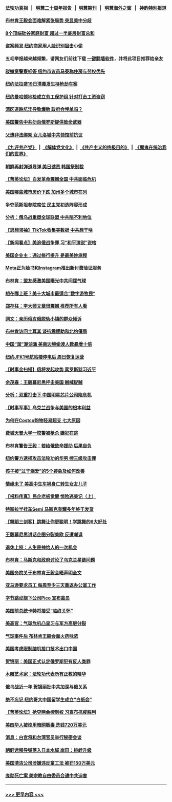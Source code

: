 #### [法轮功真相](https://github.com/gfw-breaker/truth/blob/master/README.md?t=0) &nbsp;&nbsp;|&nbsp;&nbsp; [明慧二十周年报告](https://github.com/gfw-breaker/mh-reports/blob/master/README.md?t=0) &nbsp;&nbsp;|&nbsp;&nbsp;[明慧期刊](https://github.com/gfw-breaker/mh-qikan) &nbsp;&nbsp;|&nbsp;&nbsp; [明慧海外之窗](https://github.com/gfw-breaker/mh-news/blob/master/README.md?t=0) &nbsp;&nbsp;|&nbsp;&nbsp; [神韵特别报道](https://github.com/gfw-breaker/mh-news/blob/master/shenyun.md?t=0)
#### [布林肯王毅会面难解紧张局势 突显美中分歧](../pages/nsc412/n13933810.md?t=02201543) 
#### [8个顶端硅谷家庭财富 超过一半底层财富总和](../pages/nsc412/n13933828.md?t=02201543) 
#### [盗案频发 纽约商家用人脸识别狙击小偷](../pages/nsc412/n13933789.md?t=02201543) 
#### 五毛举报越来越频繁，请网友们前往下载 [一键翻墙软件](https://github.com/gfw-breaker/ssr-accounts)，并将此项目推荐给亲友
#### [驳撤资警察标签 纽约市议员马泰称住房与劳权优先](../pages/nsc412/n13933793.md?t=02201543) 
#### [纽约法拉盛19日清晨发生持枪劫车案](../pages/nsc412/n13933791.md?t=02201543) 
#### [纽约曼哈顿地检成立劳工保护组 针对打击工资盗窃](../pages/nsc412/n13933800.md?t=02201543) 
#### [湾区道路坑洼导致爆胎 政府会埋单吗？](../pages/nsc412/n13933787.md?t=02201543) 
#### [美国警告中共勿向俄罗斯提供致命武器](../pages/nsc412/n13933562.md?t=02201543) 
#### [父遭非法绑架 女儿洛城中共领馆前抗议](../pages/nsc412/n13933807.md?t=02201543) 
#### [《九评共产党》](https://github.com/begood0513/9ping.md/blob/master/README.md) &nbsp;|&nbsp; [《解体党文化》](../../../../jtdwh.md/blob/master/README.md)  &nbsp;|&nbsp; [《共产主义的终极目的》](../../../../gczydzjmd.md/blob/master/README.md) &nbsp;|&nbsp; [《魔鬼在统治我们的世界》](../../../../mgztzwmdsj.md/blob/master/README.md) 
#### [朝鲜再射弹道导弹 美日谴责 韩国祭制裁](../pages/nsc412/n13933687.md?t=02201543) 
#### [【菁英论坛】白发革命震撼全国 中共面临危机](../pages/nsc412/n13933656.md?t=02201543) 
#### [美国哪些城市房价下跌 加州多个城市在列](../pages/nsc412/n13933691.md?t=02201543) 
#### [争夺范斯坦参院席位 民主党初选阵容形成](../pages/nsc412/n13933686.md?t=02201543) 
#### [分析：俄乌战重塑全球联盟 中共陷不利地位](../pages/nsc412/n13933636.md?t=02201543) 
#### [【思想领袖】TikTok收集美数据 中共想干啥](../pages/nsc412/n13908601.md?t=02201543) 
#### [【新闻看点】美追俄战争罪 习“和平演说”说啥](../pages/nsc412/n13933046.md?t=02201543) 
#### [美国企业主：通过修行提升 是最美妙旅程](../pages/nsc412/n13932975.md?t=02201543) 
#### [Meta正为脸书和Instagram推出新付费验证服务](../pages/nsc412/n13933554.md?t=02201543) 
#### [布林肯：盟友感激美国曝光中共间谍气球](../pages/nsc412/n13933535.md?t=02201543) 
#### [想在哪上班？美十大城市最适合“数字游牧民”](../pages/nsc412/n13933574.md?t=02201543) 
#### [郑存柱：李大师文章很震撼 推荐所有人看](../pages/nsc412/n13932173.md?t=02201543) 
#### [网文：亲历俄亥俄脱轨小镇的群众倾诉](../pages/nsc412/n13933532.md?t=02201543) 
#### [布林肯访问土耳其 谈抗震援助和北约僵局](../pages/nsc412/n13933520.md?t=02201543) 
#### [中国“润”潮汹涌 美南边境偷渡人数暴增十倍](../pages/nsc412/n13933536.md?t=02201543) 
#### [纽约JFK1号航站楼停电后 周日恢复运营](../pages/nsc412/n13933533.md?t=02201543) 
#### [【时事金扫描】俄将发起攻势 索罗斯怼习近平](../pages/nsc412/n13932824.md?t=02201543) 
#### [余茂春：王毅慕尼黑抨击美国 贼喊捉贼](../pages/nsc412/n13933469.md?t=02201543) 
#### [分析：双重打击下 中国明星芯片公司陷危机](../pages/nsc412/n13929277.md?t=02201543) 
#### [【时事军事】乌克兰战争与美国的根本利益](../pages/nsc412/n13933036.md?t=02201543) 
#### [为何在Costco购物轻易超支 七大原因](../pages/nsc412/n13931403.md?t=02201543) 
#### [费城天普大学一校警被枪杀 嫌犯在逃](../pages/nsc412/n13932952.md?t=02201543) 
#### [布林肯警告王毅：若给俄致命援助 后果自负](../pages/nsc412/n13933006.md?t=02201543) 
#### [纽约警方逮捕攻击法轮功的华男 控三级攻击罪](../pages/nsc412/n13932962.md?t=02201543) 
#### [孩子被“过于溺爱”的5个迹象及如何改善](../pages/nsc412/n13933016.md?t=02201543) 
#### [情缘未了 美高中生车祸身亡转生女友儿子](../pages/nsc412/n13933053.md?t=02201543) 
#### [【报料传真】民企老板觉醒 惊险逃美记（上）](../pages/nsc412/n13933035.md?t=02201543) 
#### [特斯拉半挂车Semi 马斯克夸耀多年终于发货](../pages/nsc412/n13933015.md?t=02201543) 
#### [【舞蹈三剑客】跳舞让你更聪明！学跳舞的6大好处](../pages/nsc412/n13933050.md?t=02201543) 
#### [王毅慕尼黑讲话企图分裂美欧 反遭嘲讽](../pages/nsc412/n13932976.md?t=02201543) 
#### [退休上校：人生是神给人的一次机会](../pages/nsc412/n13932923.md?t=02201543) 
#### [布林肯：马斯克和政府讨论了乌克兰星链问题](../pages/nsc412/n13932961.md?t=02201543) 
#### [美国务院关于布林肯王毅会晤声明全文](../pages/nsc412/n13932947.md?t=02201543) 
#### [亚马逊要求员工 每周至少三天重返办公室工作](../pages/nsc412/n13932609.md?t=02201543) 
#### [字节跳动旗下公司Pico 宣布裁员](../pages/nsc412/n13932613.md?t=02201543) 
#### [美国前总统卡特将接受“临终关怀”](../pages/nsc412/n13932939.md?t=02201543) 
#### [美高官：气球危机凸显习与军方高层分裂](../pages/nsc412/n13932877.md?t=02201543) 
#### [气球事件后 布林肯王毅会面火药味浓](../pages/nsc412/n13932907.md?t=02201543) 
#### [美国考虑限制脑机接口技术出口中国](../pages/nsc412/n13932875.md?t=02201543) 
#### [贺锦丽：美国正式认定俄罗斯犯有反人类罪](../pages/nsc412/n13932829.md?t=02201543) 
#### [木雕艺术家：法轮功代表所有正教的精华](../pages/nsc412/n13932212.md?t=02201543) 
#### [俄乌战近一年 贺锦丽批中共加深与俄关系](../pages/nsc412/n13932832.md?t=02201543) 
#### [绝不忘记 纽约哥大中国留学生成立“白纸会”](../pages/nsc412/n13932441.md?t=02201543) 
#### [【菁英论坛】抢夺两会控制权 习宣布抗疫胜利](../pages/nsc412/n13932294.md?t=02201543) 
#### [美四华人被控用暗网贩毒 洗钱720万美元](../pages/nsc412/n13932400.md?t=02201543) 
#### [消息：白宫将和台湾官员举行秘密会谈](../pages/nsc412/n13932768.md?t=02201543) 
#### [朝鲜远程导弹落入日本水域 岸田：挑衅升级](../pages/nsc412/n13932704.md?t=02201543) 
#### [美国清洁公司涉嫌违反童工法 被罚150万美元](../pages/nsc412/n13932545.md?t=02201543) 
#### [庞勋死亡案 美宗教自由委员会谴中共迫害](../pages/nsc412/n13932260.md?t=02201543) 

----
#### [ >>> 更早内容 <<< ](../indexes/nsc412-earlier.md)

